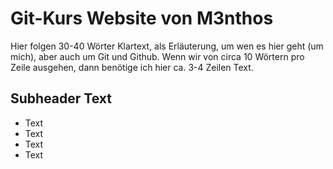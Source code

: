 # Git-Kurs Website von M3nthos
Hier folgen 30-40 Wörter Klartext, als Erläuterung, um wen es hier geht (um mich), aber auch um Git und Github. Wenn wir von circa 10 Wörtern pro Zeile ausgehen, dann benötige ich hier ca. 3-4 Zeilen Text.  
## Subheader Text
* Text 
* Text 
* Text 
* Text 